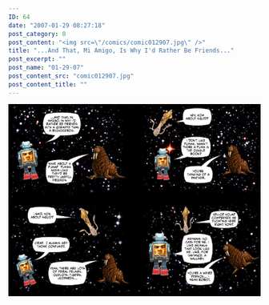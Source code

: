 ```yaml
---
ID: 64
date: "2007-01-29 08:27:18"
post_category: 0
post_content: "<img src=\"/comics/comic012907.jpg\" />"
title: "...And That, Mi Amigo, Is Why I'd Rather Be Friends..."
post_excerpt: ""
post_name: "01-29-07"
post_content_src: "comic012907.jpg"
post_content_title: ""
---
```



[![](/comics-hi-res/comic012907.jpg)](/comics-hi-res/comic012907.jpg "")
